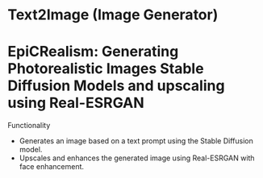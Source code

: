 # Text2Image (Image Generator)

# EpiCRealism: Generating Photorealistic Images Stable Diffusion Models and upscaling using Real-ESRGAN

Functionality
- Generates an image based on a text prompt using the Stable Diffusion model.
- Upscales and enhances the generated image using Real-ESRGAN with face enhancement.



